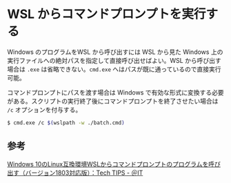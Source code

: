 # WSL からコマンドプロンプトを実行する

Windows のプログラムをWSL から呼び出すには WSL から見た Windows 上の実行ファイルへの絶対パスを指定して直接呼び出せばよい。WSL から呼び出す場合は `.exe` は省略できない。`cmd.exe` へはパスが既に通っているので直接実行可能。

コマンドプロンプトにパスを渡す場合は Windows で有効な形式に変換する必要がある。スクリプトの実行終了後にコマンドプロンプトを終了させたい場合は `/c` オプションを付与する。

```bash
$ cmd.exe /c $(wslpath -w ./batch.cmd)
```



## 参考

[Windows 10のLinux互換環境WSLからコマンドプロンプトのプログラムを呼び出す（バージョン1803対応版）：Tech TIPS - ＠IT](https://www.atmarkit.co.jp/ait/articles/1805/31/news052.html)

